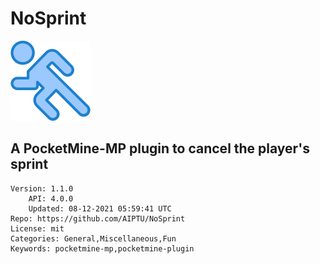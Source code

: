 # NoSprint
<img src="https://raw.githubusercontent.com/AIPTU/NoSprint/afd50ff406cb8288753de6fb1b1ed4979c7cd5b1/icon.png" width="128" height="128" />

## A PocketMine-MP plugin to cancel the player's sprint
```properties
Version: 1.1.0
    API: 4.0.0
    Updated: 08-12-2021 05:59:41 UTC
Repo: https://github.com/AIPTU/NoSprint
License: mit
Categories: General,Miscellaneous,Fun
Keywords: pocketmine-mp,pocketmine-plugin
```